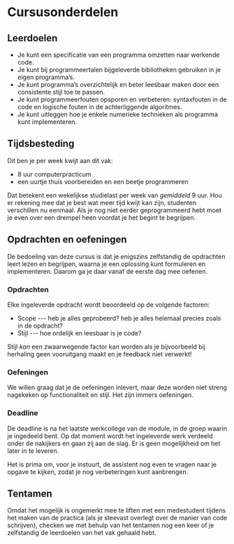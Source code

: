 # Cursusonderdelen


## Leerdoelen

* Je kunt een specificatie van een programma omzetten naar werkende code.
* Je kunt bij programmeertalen bijgeleverde bibliotheken gebruiken in je eigen
  programma’s.
* Je kunt programma’s overzichtelijk en beter leesbaar maken door een
  consistente stijl toe te passen.
* Je kunt programmeerfouten opsporen en verbeteren: syntaxfouten in de code en
  logische fouten in de achterliggende algoritmes.
* Je kunt uitleggen hoe je enkele numerieke technieken als programma kunt implementeren.

## Tijdsbesteding

Dit ben je per week kwijt aan dit vak:

* 8 uur computerpracticum
* een uurtje thuis voorbereiden en een beetje programmeren

Dat betekent een wekelijkse studielast per week van *gemiddeld* 9 uur. Hou er
rekening mee dat je best wat meer tijd kwijt kan zijn, studenten verschillen nu
eenmaal. Als je nog niet eerder geprogrammeerd hebt moet je even over een
drempel heen voordat je het begint te begrijpen.

## Opdrachten en oefeningen

De bedoeling van deze cursus is dat je enigszins zelfstandig de opdrachten leert lezen en
begrijpen, waarna je een oplossing kunt formuleren en implementeren. Daarom ga je daar vanaf de
eerste dag mee oefenen.

### Opdrachten

Elke ingeleverde opdracht wordt beoordeeld op de volgende factoren:

* Scope --- heb je alles geprobeerd? heb je alles helemaal precies zoals in de opdracht?
* Stijl --- hoe ordelijk en leesbaar is je code?

Stijl *kan* een zwaarwegende factor kan worden als je bijvoorbeeld bij herhaling geen vooruitgang
maakt en je feedback niet verwerkt!

### Oefeningen

We willen graag dat je de oefeningen inlevert, maar deze worden niet streng nagekeken op functionaliteit en stijl. Het zijn immers oefeningen.

### Deadline

De deadline is na het laatste werkcollege van de module, in de groep waarin je
ingedeeld bent. Op dat moment wordt het ingeleverde werk verdeeld onder de
nakijkers en gaan zij aan de slag. Er is geen mogelijkheid om het later in te
leveren.

Het is prima om, voor je instuurt, de assistent nog even te vragen naar je
opgave te kijken, zodat je nog verbeteringen kunt aanbrengen.

## Tentamen

Omdat het mogelijk is ongemerkt mee te liften met een medestudent tijdens het maken van de practica
(als je steevast overlegt over de manier van code schrijven), checken we met behulp van het
tentamen nog een keer of je zelfstandig de leerdoelen van het vak gehaald hebt.

